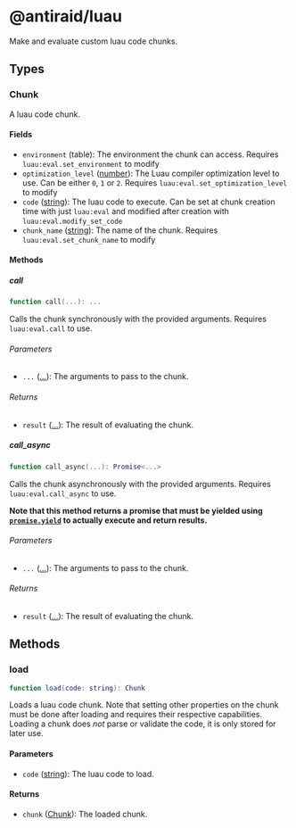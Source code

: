# @antiraid/luau

Make and evaluate custom luau code chunks.

## Types

<div id="type.Chunk" />

### Chunk

A luau code chunk.

#### Fields

- `environment` (table): The environment the chunk can access. Requires ``luau:eval.set_environment`` to modify
- `optimization_level` ([number](#type.number)): The Luau compiler optimization level to use. Can be either ``0``, ``1`` or ``2``. Requires ``luau:eval.set_optimization_level`` to modify
- `code` ([string](#type.string)): The luau code to execute. Can be set at chunk creation time with just ``luau:eval`` and modified after creation with ``luau:eval.modify_set_code``
- ``chunk_name`` ([string](#type.string)): The name of the chunk. Requires  ``luau:eval.set_chunk_name`` to modify

#### Methods

##### call

```lua
function call(...): ...
```

Calls the chunk synchronously with the provided arguments. Requires ``luau:eval.call`` to use.

###### Parameters

- `...` ([...](#type.any)): The arguments to pass to the chunk.


###### Returns

- `result` ([...](#type.any)): The result of evaluating the chunk.

##### call_async

```lua
function call_async(...): Promise<...>
```

Calls the chunk asynchronously with the provided arguments. Requires ``luau:eval.call_async`` to use.

**Note that this method returns a promise that must be yielded using [`promise.yield`](#type.promise.yield) to actually execute and return results.**

###### Parameters

- `...` ([...](#type.any)): The arguments to pass to the chunk.


###### Returns

- `result` ([...](#type.any)): The result of evaluating the chunk.

## Methods

### load

```lua
function load(code: string): Chunk
```

Loads a luau code chunk. Note that setting other properties on the chunk must be done after loading and requires their respective capabilities. Loading a chunk does *not* parse or validate the code, it is only stored for later use.

#### Parameters

- `code` ([string](#type.string)): The luau code to load.

#### Returns

- `chunk` ([Chunk](#type.Chunk)): The loaded chunk.